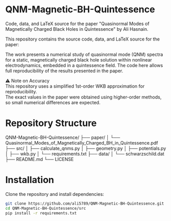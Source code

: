 # QNM-Magnetic-BH-Quintessence
Code, data, and LaTeX source for the paper  "Quasinormal Modes of Magnetically Charged Black Holes in Quintessence" by Ali Hasnain.

This repository contains the source code, data, and LaTeX source for the paper:

The work presents a numerical study of quasinormal mode (QNM) spectra for a static, magnetically charged black hole solution within nonlinear electrodynamics, embedded in a quintessence field. The code here allows full reproducibility of the results presented in the paper.

⚠️ Note on Accuracy  
This repository uses a simplified 1st-order WKB approximation for reproducibility.  
The exact values in the paper were obtained using higher-order methods, so small numerical differences are expected.  


 # Repository Structure
QNM-Magnetic-BH-Quintessence/
├── paper/
│   └── Quasinormal_Modes_of_Magnetically_Charged_BH_in_Quintessence.pdf
├── src/
│   ├── calculate_qnms.py
│   ├── geometry.py
│   ├── potentials.py
│   ├── wkb.py
│   └── requirements.txt
├── data/
│   └── schwarzschild.dat
├── README.md
└── LICENSE

# Installation

Clone the repository and install dependencies:

```bash
git clone https://github.com/ali5789/QNM-Magnetic-BH-Quintessence.git
cd QNM-Magnetic-BH-Quintessence/src
pip install -r requirements.txt



